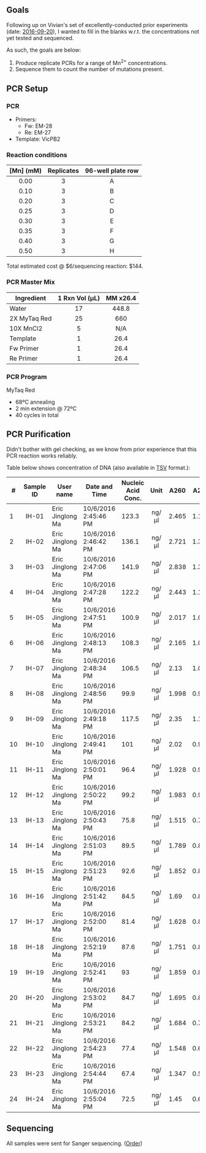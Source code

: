 ## Goals

Following up on Vivian's set of excellently-conducted prior experiments (date: [2016-09-20](../20160920-Taq-Mn-mutagenesis/20160912-mgcl2-taq-series.md)), I wanted to fill in the blanks w.r.t. the concentrations not yet tested and sequenced.

As such, the goals are below:

1. Produce replicate PCRs for a range of Mn<sup>2+</sup> concentrations.
1. Sequence them to count the number of mutations present.

## PCR Setup

### PCR

- Primers:
    - Fw: EM-28
    - Re: EM-27
- Template: VicPB2

### Reaction conditions

| [Mn] (mM) | Replicates | 96-well plate row |
|:---------:|:----------:|:-----------------:|
|    0.00   |      3     |         A         |
|    0.10   |      3     |         B         |
|    0.20   |      3     |         C         |
|    0.25   |      3     |         D         |
|    0.30   |      3     |         E         |
|    0.35   |      3     |         F         |
|    0.40   |      3     |         G         |
|    0.50   |      3     |         H         |

Total estimated cost @ $6/sequencing reaction: $144.

### PCR Master Mix

| Ingredient   | 1 Rxn Vol (µL) | MM x26.4 |
|--------------|:--------------:|:--------:|
| Water        |       17       |   448.8  |
| 2X MyTaq Red |       25       |    660   |
| 10X MnCl2    |        5       |    N/A   |
| Template     |        1       |   26.4   |
| Fw Primer    |        1       |   26.4   |
| Re Primer    |        1       |   26.4   |

### PCR Program

MyTaq Red

- 68ºC annealing
- 2 min extension @ 72ºC
- 40 cycles in total

## PCR Purification

Didn't bother with gel checking, as we know from prior experience that this PCR reaction works reliably.

Table below shows concentration of DNA (also available in [TSV](./20161006-hackytaq-pcr-purification.tsv) format.):

| #  | Sample ID | User name        | Date and Time        | Nucleic Acid Conc. |  Unit | A260  | A280  | 260/280 | 260/230 | Sample Type | Factor | [Mn2+] (mM) |
|----|:---------:|------------------|----------------------|--------------------|:-----:|-------|-------|---------|---------|:-----------:|:------:|:-----------:|
| 1  |   IH-01   | Eric Jinglong Ma | 10/6/2016 2:45:46 PM | 123.3              | ng/µl | 2.465 | 1.14  | 2.16    | 2.72    |     DNA     |   50   |     0.00    |
| 2  |   IH-02   | Eric Jinglong Ma | 10/6/2016 2:46:42 PM | 136.1              | ng/µl | 2.721 | 1.319 | 2.06    | 2.51    |     DNA     |   50   |     0.00    |
| 3  |   IH-03   | Eric Jinglong Ma | 10/6/2016 2:47:06 PM | 141.9              | ng/µl | 2.838 | 1.35  | 2.1     | 2.67    |     DNA     |   50   |     0.00    |
| 4  |   IH-04   | Eric Jinglong Ma | 10/6/2016 2:47:28 PM | 122.2              | ng/µl | 2.443 | 1.142 | 2.14    | 2.71    |     DNA     |   50   |     0.10    |
| 5  |   IH-05   | Eric Jinglong Ma | 10/6/2016 2:47:51 PM | 100.9              | ng/µl | 2.017 | 1.013 | 1.99    | 2.36    |     DNA     |   50   |     0.10    |
| 6  |   IH-06   | Eric Jinglong Ma | 10/6/2016 2:48:13 PM | 108.3              | ng/µl | 2.165 | 1.067 | 2.03    | 2.43    |     DNA     |   50   |     0.10    |
| 7  |   IH-07   | Eric Jinglong Ma | 10/6/2016 2:48:34 PM | 106.5              | ng/µl | 2.13  | 1.017 | 2.09    | 2.46    |     DNA     |   50   |     0.20    |
| 8  |   IH-08   | Eric Jinglong Ma | 10/6/2016 2:48:56 PM | 99.9               | ng/µl | 1.998 | 0.979 | 2.04    | 2.54    |     DNA     |   50   |     0.20    |
| 9  |   IH-09   | Eric Jinglong Ma | 10/6/2016 2:49:18 PM | 117.5              | ng/µl | 2.35  | 1.127 | 2.08    | 2.46    |     DNA     |   50   |     0.20    |
| 10 |   IH-10   | Eric Jinglong Ma | 10/6/2016 2:49:41 PM | 101                | ng/µl | 2.02  | 0.974 | 2.07    | 2.51    |     DNA     |   50   |     0.25    |
| 11 |   IH-11   | Eric Jinglong Ma | 10/6/2016 2:50:01 PM | 96.4               | ng/µl | 1.928 | 0.91  | 2.12    | 2.43    |     DNA     |   50   |     0.25    |
| 12 |   IH-12   | Eric Jinglong Ma | 10/6/2016 2:50:22 PM | 99.2               | ng/µl | 1.983 | 0.959 | 2.07    | 2.39    |     DNA     |   50   |     0.25    |
| 13 |   IH-13   | Eric Jinglong Ma | 10/6/2016 2:50:43 PM | 75.8               | ng/µl | 1.515 | 0.74  | 2.05    | 2.42    |     DNA     |   50   |     0.30    |
| 14 |   IH-14   | Eric Jinglong Ma | 10/6/2016 2:51:03 PM | 89.5               | ng/µl | 1.789 | 0.828 | 2.16    | 2.72    |     DNA     |   50   |     0.30    |
| 15 |   IH-15   | Eric Jinglong Ma | 10/6/2016 2:51:23 PM | 92.6               | ng/µl | 1.852 | 0.828 | 2.24    | 2.63    |     DNA     |   50   |     0.30    |
| 16 |   IH-16   | Eric Jinglong Ma | 10/6/2016 2:51:42 PM | 84.5               | ng/µl | 1.69  | 0.825 | 2.05    | 2.47    |     DNA     |   50   |     0.35    |
| 17 |   IH-17   | Eric Jinglong Ma | 10/6/2016 2:52:00 PM | 81.4               | ng/µl | 1.628 | 0.81  | 2.01    | 2.4     |     DNA     |   50   |     0.35    |
| 18 |   IH-18   | Eric Jinglong Ma | 10/6/2016 2:52:19 PM | 87.6               | ng/µl | 1.751 | 0.806 | 2.17    | 2.5     |     DNA     |   50   |     0.35    |
| 19 |   IH-19   | Eric Jinglong Ma | 10/6/2016 2:52:41 PM | 93                 | ng/µl | 1.859 | 0.874 | 2.13    | 2.38    |     DNA     |   50   |     0.40    |
| 20 |   IH-20   | Eric Jinglong Ma | 10/6/2016 2:53:02 PM | 84.7               | ng/µl | 1.695 | 0.842 | 2.01    | 2.34    |     DNA     |   50   |     0.40    |
| 21 |   IH-21   | Eric Jinglong Ma | 10/6/2016 2:53:21 PM | 84.2               | ng/µl | 1.684 | 0.74  | 2.27    | 2.79    |     DNA     |   50   |     0.40    |
| 22 |   IH-22   | Eric Jinglong Ma | 10/6/2016 2:54:23 PM | 77.4               | ng/µl | 1.548 | 0.693 | 2.23    | 2.54    |     DNA     |   50   |     0.50    |
| 23 |   IH-23   | Eric Jinglong Ma | 10/6/2016 2:54:44 PM | 67.4               | ng/µl | 1.347 | 0.593 | 2.27    | 2.76    |     DNA     |   50   |     0.50    |
| 24 |   IH-24   | Eric Jinglong Ma | 10/6/2016 2:55:04 PM | 72.5               | ng/µl | 1.45  | 0.606 | 2.39    | 2.79    |     DNA     |   50   |     0.50    |

## Sequencing

All samples were sent for Sanger sequencing. ([Order](./20161006-hackytaq-sequencing-order.pdf))

